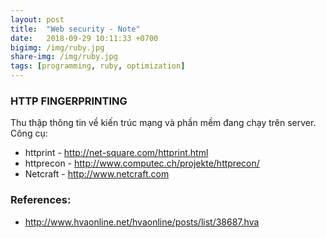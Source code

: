```yaml
---
layout: post
title:  "Web security - Note"
date:   2018-09-29 10:11:33 +0700
bigimg: /img/ruby.jpg
share-img: /img/ruby.jpg
tags: [programming, ruby, optimization]
---
```


### HTTP FINGERPRINTING
Thu thập thông tin về kiến trúc mạng và phần mềm đang chạy trên server.
Công cụ:
- httprint - http://net-square.com/httprint.html
- httprecon - http://www.computec.ch/projekte/httprecon/
- Netcraft - http://www.netcraft.com





### References:
- http://www.hvaonline.net/hvaonline/posts/list/38687.hva
